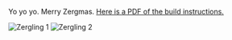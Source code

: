 Yo yo yo. Merry Zergmas. [Here is a PDF of the build instructions.](/Miron-zergling-SC2.pdf)

![Zergling 1](/zerg1.png)
![Zergling 2](/zergling-moc_2.png)